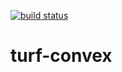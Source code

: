 [![build status](https://secure.travis-ci.org/Turfjs/turf-convex.png)](http://travis-ci.org/Turfjs/turf-convex)

# turf-convex
